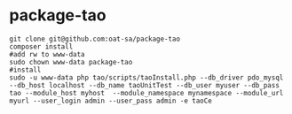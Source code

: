 package-tao
===========

    git clone git@github.com:oat-sa/package-tao
    composer install
    #add rw to www-data
    sudo chown www-data package-tao
    #install
    sudo -u www-data php tao/scripts/taoInstall.php --db_driver pdo_mysql --db_host localhost --db_name taoUnitTest --db_user myuser --db_pass tao --module_host myhost  --module_namespace mynamespace --module_url myurl --user_login admin --user_pass admin -e taoCe
